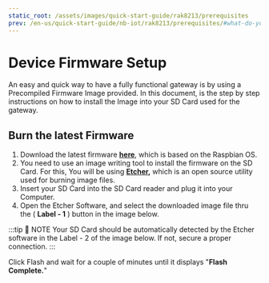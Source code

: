 ```yaml
---
static_root: /assets/images/quick-start-guide/rak8213/prerequisites
prev: /en-us/quick-start-guide/nb-iot/rak8213/prerequisites/#what-do-you-need
---
```


# Device Firmware Setup

An easy and quick way to have a fully functional gateway is by using a Precompiled Firmware Image provided. In this document, is the step by step instructions on how to install the Image into your SD Card used for the gateway.

## Burn the latest Firmware

1. Download the latest firmware **[here](https://downloads.rakwireless.com/Cellular/RAK8213/Firmware/)**, which is based on the Raspbian OS.
2. You need to use an image writing tool to install the firmware on the SD Card. For this, You will be using **[Etcher](https://www.balena.io/etcher/),** which is an open source utility used for burning image files.
3. Insert your SD Card into the SD Card reader and plug it into your Computer.
4. Open the Etcher Software, and select the downloaded image file thru the ( **Label - 1** ) button in the image below.

:::tip 📝 NOTE
Your SD Card should be automatically detected by the Etcher software in the Label - 2 of the image below. If not, secure a proper connection.
:::

Click Flash and wait for a couple of minutes until it displays "**Flash Complete.**"

<rk-img
  :src="`${$frontmatter.static_root}/balena-etcher.png`"
  width="100%"
  caption="Balena Etcher Software"
/>


